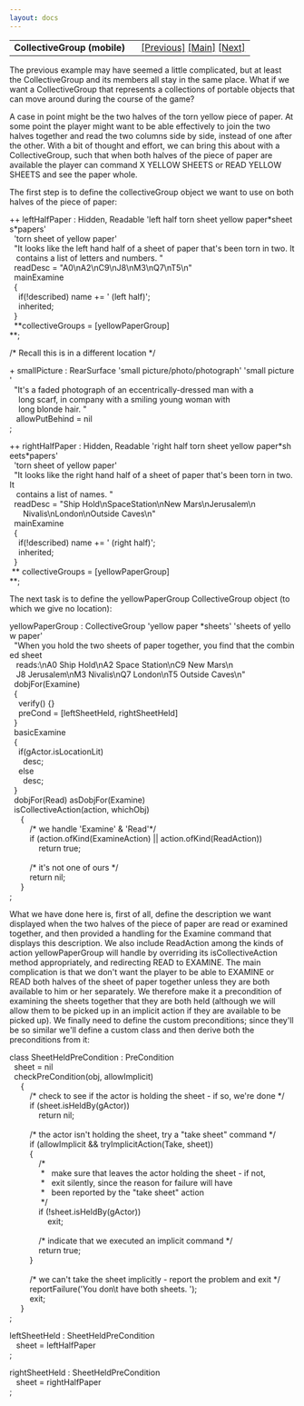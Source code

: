 ```yaml
---
layout: docs
---
```

<table width="100%" data-border="0" data-cellspacing="0"
data-cellpadding="3" data-bgcolor="#C0C0C0">
<colgroup>
<col style="width: 50%" />
<col style="width: 50%" />
</colgroup>
<tbody>
<tr>
<td style="text-align: left;"><strong>CollectiveGroup (mobile)<br />
</strong></td>
<td style="text-align: right;"><a
href="collectivegroup.html">[Previous]</a> <a
href="generalintroduction.html">[Main]</a> <a
href="script.html">[Next]</a></td>
</tr>
</tbody>
</table>

  
The previous example may have seemed a little complicated, but at least
the CollectiveGroup and its members all stay in the same place. What if
we want a CollectiveGroup that represents a collections of portable
objects that can move around during the course of the game?  
  
A case in point might be the two halves of the torn yellow piece of
paper. At some point the player might want to be able effectively to
join the two halves together and read the two columns side by side,
instead of one after the other. With a bit of thought and effort, we can
bring this about with a CollectiveGroup, such that when both halves of
the piece of paper are available the player can command X YELLOW SHEETS
or READ YELLOW SHEETS and see the paper whole.  
  
The first step is to define the collectiveGroup object we want to use on
both halves of the piece of paper:  
  
++ leftHalfPaper : Hidden, Readable 'left half torn sheet yellow paper\*sheets\*papers'   
  'torn sheet of yellow paper'    
  "It looks like the left hand half of a sheet of paper that's been torn in two. It  
   contains a list of letters and numbers. "  
  readDesc = "A0\nA2\nC9\nJ8\nM3\nQ7\nT5\n"    
  mainExamine  
  {  
    if(!described) name += ' (left half)';  
    inherited;  
  }  
  **collectiveGroups = \[yellowPaperGroup\]  
**;  
  
/\* Recall this is in a different location \*/  
  
+ smallPicture : RearSurface 'small picture/photo/photograph' 'small picture'  
  "It's a faded photograph of an eccentrically-dressed man with a  
    long scarf, in company with a smiling young woman with  
    long blonde hair. "  
   allowPutBehind = nil  
;  
  
++ rightHalfPaper : Hidden, Readable 'right half torn sheet yellow paper\*sheets\*papers'   
  'torn sheet of yellow paper'    
  "It looks like the right hand half of a sheet of paper that's been torn in two. It  
   contains a list of names. "  
  readDesc = "Ship Hold\nSpaceStation\nNew Mars\nJerusalem\n  
      Nivalis\nLondon\nOutside Caves\n"    
  mainExamine  
  {  
    if(!described) name += ' (right half)';  
    inherited;  
  }  
 ** collectiveGroups = \[yellowPaperGroup\]  
**;  
  
The next task is to define the yellowPaperGroup CollectiveGroup object
(to which we give no location):  
  
yellowPaperGroup : CollectiveGroup 'yellow paper \*sheets' 'sheets of yellow paper'  
  "When you hold the two sheets of paper together, you find that the combined sheet  
   reads:\nA0 Ship Hold\nA2 Space Station\nC9 New Mars\n  
   J8 Jerusalem\nM3 Nivalis\nQ7 London\nT5 Outside Caves\n"  
  dobjFor(Examine)  
  {  
    verify() {}  
    preCond = \[leftSheetHeld, rightSheetHeld\]      
  }   
  basicExamine  
  {  
    if(gActor.isLocationLit)  
      desc;  
    else  
      desc;  
  }  
  dobjFor(Read) asDobjFor(Examine)  
  isCollectiveAction(action, whichObj)  
     {  
         /\* we handle 'Examine' & 'Read'\*/  
         if (action.ofKind(ExamineAction) \|\| action.ofKind(ReadAction))  
             return true;  
   
         /\* it's not one of ours \*/  
         return nil;  
     }  
;  
  
What we have done here is, first of all, define the description we want
displayed when the two halves of the piece of paper are read or examined
together, and then provided a handling for the Examine command that
displays this description. We also include ReadAction among the kinds of
action yellowPaperGroup will handle by overriding its isCollectiveAction
method appropriately, and redirecting READ to EXAMINE. The main
complication is that we don't want the player to be able to EXAMINE or
READ both halves of the sheet of paper together unless they are both
available to him or her separately. We therefore make it a precondition
of examining the sheets together that they are both held (although we
will allow them to be picked up in an implicit action if they are
available to be picked up). We finally need to define the custom
preconditions; since they'll be so similar we'll define a custom class
and then derive both the preconditions from it:  
  
class SheetHeldPreCondition : PreCondition  
  sheet = nil  
  checkPreCondition(obj, allowImplicit)  
     {  
         /\* check to see if the actor is holding the sheet - if so, we're done \*/  
         if (sheet.isHeldBy(gActor))  
             return nil;  
   
         /\* the actor isn't holding the sheet, try a "take sheet" command \*/  
         if (allowImplicit && tryImplicitAction(Take, sheet))  
         {  
             /\*   
              \*   make sure that leaves the actor holding the sheet - if not,  
              \*   exit silently, since the reason for failure will have  
              \*   been reported by the "take sheet" action   
              \*/  
             if (!sheet.isHeldBy(gActor))  
                 exit;  
               
             /\* indicate that we executed an implicit command \*/  
             return true;  
         }  
           
         /\* we can't take the sheet implicitly - report the problem and exit \*/  
         reportFailure('You don\\t have both sheets. ');  
         exit;  
     }  
;  
  
leftSheetHeld : SheetHeldPreCondition  
   sheet = leftHalfPaper  
;  
  
rightSheetHeld : SheetHeldPreCondition  
   sheet = rightHalfPaper  
;  
